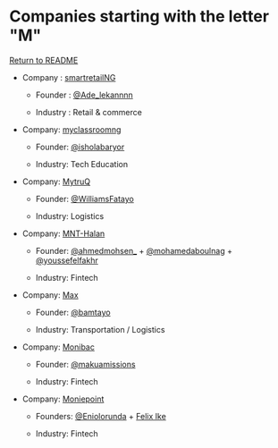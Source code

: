 # Companies starting with the letter "M"

[Return to README](../README.md)

- Company : [smartretailNG](https://twitter.com/smartretailng)

  - Founder : [@Ade_lekannnn](https://twitter.com/Ade_lekannnn)

  - Industry : Retail & commerce

- Company: [myclassroomng]()

  - Founder: [@isholabaryor](https://twitter.com/isholabaryor)

  - Industry: Tech Education

- Company: [MytruQ](https://mytruq.com/)

  - Founder: [@WilliamsFatayo](https://twitter.com/WilliamsFatayo)

  - Industry: Logistics

- Company: [MNT-Halan](https://mnt-halan.com)

  - Founder: [@ahmedmohsen_](https://twitter.com/ahmedmohsen_) + [@mohamedaboulnag](https://twitter.com/mohamedaboulnag) + [@youssefelfakhr](https://twitter.com/youssefelfakhr)

  - Industry: Fintech

- Company: [Max](https://www.max.ng/)

  - Founder: [@bamtayo](https://twitter.com/bamtayo)

  - Industry: Transportation / Logistics
 
- Company: [Monibac](https://www.monibac.com/)

  - Founder: [@makuamissions](https://twitter.com/makuamissions)

  - Industry: Fintech

- Company: [Moniepoint](https://moniepoint.com/ng)

  - Founders: [@Eniolorunda](https://twitter.com/Eniolorunda) + [Felix Ike](https://www.linkedin.com/in/felix-ike-b9747158/)

  - Industry: Fintech
